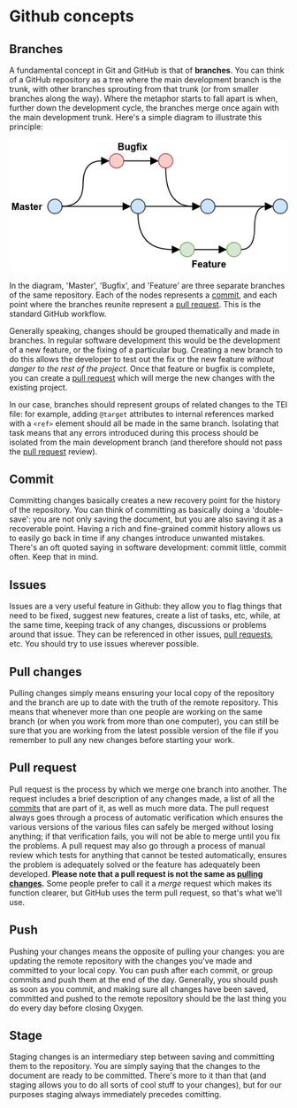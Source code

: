# Github concepts

## Branches
A fundamental concept in Git and GitHub is that of **branches**. You can think of a GitHub repository as a tree where the main development branch is the trunk, with other branches sprouting from that trunk (or from smaller branches along the way). Where the metaphor starts to fall apart is when, further down the development cycle, the branches merge once again with the main development trunk. Here's a simple diagram to illustrate this principle:

![Github flow diagram](./img/01_github-flow.png)

In the diagram, 'Master', 'Bugfix', and 'Feature' are three separate branches of the same repository. Each of the nodes represents a [commit](./10_github_concepts.md#commit), and each point where the branches reunite represent a [pull request](./10_github_concepts.md#pull-request). This is the standard GitHub workflow.

Generally speaking, changes should be grouped thematically and made in branches. In regular software development this would be the development of a new feature, or the fixing of a particular bug. Creating a new branch to do this allows the developer to test out the fix or the new feature *without danger to the rest of the project*. Once that feature or bugfix is complete, you can create a [pull request](./10_github_concepts.md#pull-request) which will merge the new changes with the existing project.

In our case, branches should represent groups of related changes to the TEI file: for example, adding `@target` attributes to internal references marked with a `<ref>` element should all be made in the same branch. Isolating that task means that any errors introduced during this process should be isolated from the main development branch (and therefore should not pass the [pull request](./10_github_concepts.md#pull-request) review).

## Commit
Committing changes basically creates a new recovery point for the history of the repository. You can think of committing as basically doing a 'double-save': you are not only saving the document, but you are also saving it as a recoverable point. Having a rich and fine-grained commit history allows us to easily go back in time if any changes introduce unwanted mistakes. There's an oft quoted saying in software development: commit little, commit often. Keep that in mind.

## Issues
Issues are a very useful feature in Github: they allow you to flag things that need to be fixed, suggest new features, create a list of tasks, etc, while, at the same time, keeping track of any changes, discussions or problems around that issue. They can be referenced in other issues, [pull requests](#pull-request), etc. You should try to use issues wherever possible.

## Pull changes
Pulling changes simply means ensuring your local copy of the repository and the branch are up to date with the truth of the remote repository. This means that whenever more than one people are working on the same branch (or when you work from more than one computer), you can still be sure that you are working from the latest possible version of the file if you remember to pull any new changes before starting your work.

## Pull request
Pull request is the process by which we merge one branch into another. The request includes a brief description of any changes made, a list of all the [commits](#commit) that are part of it, as well as much more data. The pull request always goes through a process of automatic verification which ensures the various versions of the various files can safely be merged without losing anything; if that verification fails, you will not be able to merge until you fix the problems. A pull request may also go through a process of manual review which tests for anything that cannot be tested automatically, ensures the problem is adequately solved or the feature has adequately been developed. **Please note that a pull request is not the same as [pulling changes](#pull-changes).** Some people prefer to call it a *merge* request which makes its function clearer, but GitHub uses the term pull request, so that's what we'll use.

## Push
Pushing your changes means the opposite of pulling your changes: you are updating the remote repository with the changes you've made and committed to your local copy. You can push after each commit, or group commits and push them at the end of the day. Generally, you should push as soon as you commit, and making sure all changes have been saved, committed and pushed to the remote repository should be the last thing you do every day before closing Oxygen.

## Stage
Staging changes is an intermediary step between saving and committing them to the repository. You are simply saying that the changes to the document are ready to be committed. There's more to it than that (and staging allows you to do all sorts of cool stuff to your changes), but for our purposes staging always immediately precedes comitting.